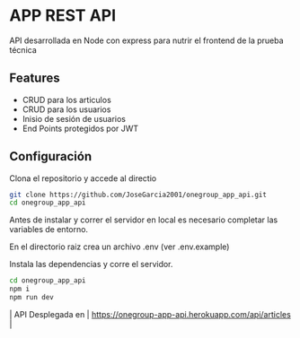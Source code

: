 #  APP REST API

API desarrollada en Node con express para nutrir el frontend de la prueba técnica


## Features
- CRUD para los articulos
- CRUD para los usuarios
- Inisio de sesión de usuarios 
- End Points protegidos por JWT


## Configuración

Clona el repositorio y accede al directio

```sh
git clone https://github.com/JoseGarcia2001/onegroup_app_api.git
cd onegroup_app_api
```

Antes de instalar y correr el servidor en local es necesario completar las variables de entorno.

En el directorio raiz crea un archivo .env (ver .env.example)

Instala las dependencias y corre el servidor.

```sh
cd onegroup_app_api
npm i
npm run dev
```

| API Desplegada en | https://onegroup-app-api.herokuapp.com/api/articles |
